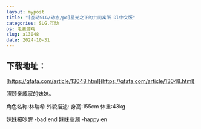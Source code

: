 ```yaml
---
layout: mypost
title: "[互动SLG/动态/pc]星光之下的共同寓所 Dl中文版"
categories: SLG,互动
os: 电脑游戏
slug: a13048
date: 2024-10-31
---
```


## 下载地址：

[https://qfafa.com/article/13048.html](https://qfafa.com/article/13048.html)

照顾亲戚家的妹妹。

角色名称:林瑞希
外貌描述:
身高:155cm
体重:43kg

妹妹被吵醒 -bad end
妹妹高潮 -happy en
